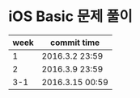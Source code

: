 # iOS Basic 문제 풀이

| week | commit time |
|----------------|-----------------------------------------------|
| 1 | 2016.3.2 23:59 |
| 2 | 2016.3.9 23:59 |
| 3-1 | 2016.3.15 00:59 |
